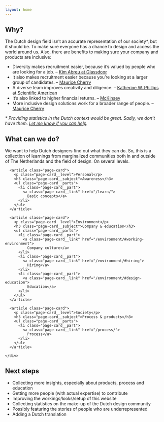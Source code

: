```yaml
---
layout: home
---
```


<section class="home__why">

## Why?

The Dutch design field isn’t an accurate representation of our society*, but it should be. To make sure everyone has a chance to design and access the world around us.
Also, there are benefits to making sure your company and products are inclusive:
- Diversity makes recruitment easier, because it’s valued by people who are looking for a job. – [Kim Abreu at Glassdoor](https://www.entrepreneur.com/article/240550)
- It also makes recruitment easier because you’re looking at a larger group of candidates. – [Maurice Cherry](https://youtu.be/eBuFCkmyYuA?t=1241)
- A diverse team improves creativity and diligence. – [Katherine W. Phillips at Scientific American](https://www.scientificamerican.com/article/how-diversity-makes-us-smarter/)
- It’s also linked to higher financial returns. – [McKinsey](https://www.mckinsey.com/business-functions/organization/our-insights/why-diversity-matters)
- More inclusive design solutions work for a broader range of people. – [Maurice Cherry](https://youtu.be/eBuFCkmyYuA?t=1207)

_* Providing statistics in the Dutch context would be great. Sadly, we don’t have them. [Let me know if you can help](/about/#contributing)._

</section>



<section class="content-overview">

## What can we do?

We want to help Dutch designers find out what they can do. So, this is a collection of learnings from marginalized communities both in and outside of The Netherlands and the field of design. On several levels.

  <div class="content-overview__scroll" markdown="0">
    <div class="content-overview__container">

      <article class="page-card">
        <p class="page-card__level">Personal</p>
        <h3 class="page-card__subject">Awareness</h3>
        <ul class="page-card__parts">
          <li class="page-card__part">
            <a class="page-card__link" href="/learn/">
              Basic concepts</a>
          </li>
        </ul>
      </article>

      <article class="page-card">
        <p class="page-card__level">Environment</p>
        <h3 class="page-card__subject">Company & education</h3>
        <ul class="page-card__parts">
          <li class="page-card__part">
            <a class="page-card__link" href="/environment/#working-environment">
              Company culture</a>
          </li>
          <li class="page-card__part">
            <a class="page-card__link" href="/environment/#hiring">
              Hiring</a>
          </li>
          <li class="page-card__part">
            <a class="page-card__link" href="/environment/#design-education">
              Education</a>
          </li>
        </ul>
      </article>

      <article class="page-card">
        <p class="page-card__level">Society</p>
        <h3 class="page-card__subject">Process & products</h3>
        <ul class="page-card__parts">
          <li class="page-card__part">
            <a class="page-card__link" href="/process/">
              Process</a>
          </li>
        </ul>
      </article>

    </div>
  </div>

</section>



## Next steps

- Collecting more insights, especially about products, process and education
- Getting more people (with actual expertise) to contribute
- Improving the workings/looks/setup of this website
- Collecting statistics on the make-up of the Dutch design community
- Possibly featuring the stories of people who are underrepresented
- Adding a Dutch translation

